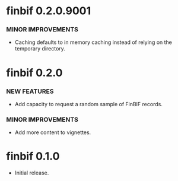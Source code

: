 # finbif 0.2.0.9001

### MINOR IMPROVEMENTS

  * Caching defaults to in memory caching instead of relying on the temporary directory.

# finbif 0.2.0

### NEW FEATURES

  * Add capacity to request a random sample of FinBIF records.

### MINOR IMPROVEMENTS

  * Add more content to vignettes.

# finbif 0.1.0

  * Initial release.
